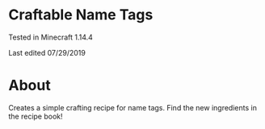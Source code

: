 # Craftable Name Tags

Tested in Minecraft 1.14.4

Last edited 07/29/2019

# About

Creates a simple crafting recipe for name tags.  Find the new ingredients in the recipe book!
